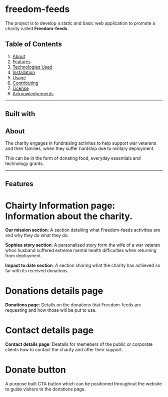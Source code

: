 ﻿# freedom-feeds
The project is to develop a static and basic web application to promote a charity called **Freedom-feeds**. 

## Table of Contents
1. [About](#about)
2. [Features](#features)
3. [Technologies Used](#technologies-used)
4. [Installation](#installation)
5. [Usage](#usage)
6. [Contributing](#contributing)
7. [License](#license)
8. [Acknowledgements](#acknowledgements)

---

## Built with

## About
The charity engages in fundraising activites to help support war veterans and their families, when they suffer hardship due to military deployment.

This can be in the form of donating food, everyday essentials and technology grants.

---

## Features

# Chairty Information page: Information about the charity.
**Our mission section**: A section detailing what Freedom-feeds activities are and why they do what they do.

**Sophies story section**: A personalised story form the wife of a war veteran whos husband suffered extreme mental health difficulties when returning from deployment.

**Impact to date section**: A section sharing what the charity has achieved so far with its received donations.

# Donations details page
**Donations page**: Details on the donations that Freedom-feeds are requesting and how those will be put to use.

# Contact details page
**Contact details page**: Deatails for memebers of the public or corporate clients how to contact the charity and offer their support.

# Donate button
A purpose built CTA button which can be positioned throughout the website to guide visitors to the donations page.


